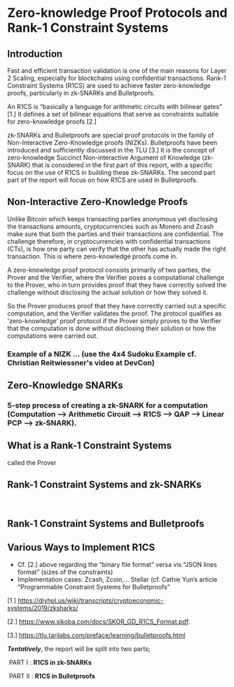 # Zero-knowledge Proof Protocols and Rank-1 Constraint Systems

## Introduction 

Fast and efficient transaction validation is one of the main reasons for Layer 2 Scaling, especially for blockchains using confidential transactions. Rank-1 Constraint Systems (R1CS) are used to achieve faster zero-knowledge proofs, particularly in zk-SNARKs and Bulletproofs. 

An R1CS is “basically a language for arithmetic circuits with bilinear gates” [1.] It defines a set of bilinear equations that serve as constraints suitable for zero-knowledge proofs [2.] 

zk-SNARKs and Bulletproofs are special proof protocols in the family of Non-Interactive Zero-Knowledge proofs (NIZKs). Bulletproofs have been introduced and sufficiently discussed in the TLU [3.] It is the concept of zero-knowledge Succinct Non-interactive Argument of Knowledge (zk-SNARK) that is considered in the first part of this report, with a specific focus on the use of R1CS in building these zk-SNARKs. The second part part of the report will focus on how R1CS are used in Bulletproofs.     

    
  
  ## Non-Interactive Zero-Knowledge Proofs 

Unlike Bitcoin which keeps transacting parties anonymous yet disclosing the transactions amounts, cryptocurrencies such as Monero and Zcash make sure that both the parties and their transactions are confidential. The challenge therefore, in cryptocurrencies with confidential transactions (CTs), is how one party can verify that the other has actually made the right transaction. This is where zero-knowledge proofs come in. 

A zero-knowledge proof protocol consists primarily of two parties, the Prover and the Verifier, where the Verifier poses a computational challenge to the Prover, who in turn provides proof that they have correctly solved the challenge without disclosing the actual solution or how they solved it. 
 
So the Prover produces proof that they have correctly carried out a specific computation, and the Verifier validates the proof. The protocol qualifies as 'zero-knowledge' proof protocol if the Prover simply proves to the Verifier that the computation is done without disclosing their solution or how the computations were carried out.  
   
  
  ### Example of a NIZK ... (use the 4x4 Sudoku Example cf. Christian Reitwiessner's video at DevCon)
  
  

  ## Zero-Knowledge SNARKs 
  
  
  ###  5-step process of creating a zk-SNARK for a computation (Computation —> Arithmetic Circuit —> R1CS —> QAP —> Linear PCP —> zk-SNARK). 

 
  

  ## What is a Rank-1 Constraint Systems 
  called the Prover
  
  ## Rank-1 Constraint Systems and zk-SNARKs  
  
  
  ​  
  ## Rank-1 Constraint Systems and Bulletproofs  
  
  
  
  
  ## Various Ways to Implement R1CS 
- Cf. [2.] above regarding the “binary file format” versa vis “JSON lines format” (sizes of the constraints) 
- Implementation cases: Zcash, Zcoin,… Stellar (cf. Cathie Yun’s article “Programmable Constraint Systems for Bulletproofs”





[1.] https://diyhpl.us/wiki/transcripts/cryptoeconomic-systems/2019/zksharks/   

[2.] https://www.sikoba.com/docs/SKOR_GD_R1CS_Format.pdf. 

[3.] https://tlu.tarilabs.com/preface/learning/bulletproofs.html 




***Tentatively***, the report will be split into two parts; 

​	PART I	: **R1CS in zk-SNARKs** 

​	PART II	: **R1CS in Bulletproofs**  



